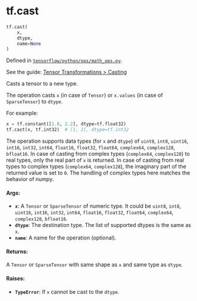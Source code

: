 <div itemscope itemtype="http://developers.google.com/ReferenceObject">
<meta itemprop="name" content="tf.cast" />
</div>

# tf.cast

``` python
tf.cast(
    x,
    dtype,
    name=None
)
```



Defined in [`tensorflow/python/ops/math_ops.py`](https://www.tensorflow.org/code/tensorflow/python/ops/math_ops.py).

See the guide: [Tensor Transformations > Casting](../../../api_guides/python/array_ops.md#Casting)

Casts a tensor to a new type.

The operation casts `x` (in case of `Tensor`) or `x.values`
(in case of `SparseTensor`) to `dtype`.

For example:

```python
x = tf.constant([1.8, 2.2], dtype=tf.float32)
tf.cast(x, tf.int32)  # [1, 2], dtype=tf.int32
```

The operation supports data types (for `x` and `dtype`) of
`uint8`, `int8`, `uint16`, `int16`, `int32`, `int64`, `float16`, `float32`,
`float64`, `complex64`, `complex128`, `bfloat16`. In case of casting from
complex types (`complex64`, `complex128`) to real types, only the real part
of `x` is returned. In case of casting from real types to complex types
(`complex64`, `complex128`), the imaginary part of the returned value is set
to `0`. The handling of complex types here matches the behavior of numpy.

#### Args:

* <b>`x`</b>: A `Tensor` or `SparseTensor` of numeric type. It could be
    `uint8`, `int8`, `uint16`, `int16`, `int32`, `int64`,
    `float16`, `float32`, `float64`, `complex64`, `complex128`, `bfloat16`.
* <b>`dtype`</b>: The destination type. The list of supported dtypes is the same
    as `x`.
* <b>`name`</b>: A name for the operation (optional).


#### Returns:

A `Tensor` or `SparseTensor` with same shape as `x` and
  same type as `dtype`.


#### Raises:

* <b>`TypeError`</b>: If `x` cannot be cast to the `dtype`.